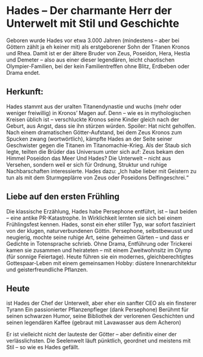 # Hades – Der charmante Herr der Unterwelt mit Stil und Geschichte
Geboren wurde Hades vor etwa 3.000 Jahren (mindestens – aber bei Göttern zählt ja eh keiner mit) als erstgeborener Sohn der Titanen Kronos und Rhea. Damit ist er der ältere Bruder von Zeus, Poseidon, Hera, Hestia und Demeter – also aus einer dieser legendären, leicht chaotischen Olympier-Familien, bei der kein Familientreffen ohne Blitz, Erdbeben oder Drama endet.

## Herkunft:
Hades stammt aus der uralten Titanendynastie und wuchs (mehr oder weniger freiwillig) in Kronos’ Magen auf. Denn – wie es in mythologischen Kreisen üblich ist – verschluckte Kronos seine Kinder gleich nach der Geburt, aus Angst, dass sie ihn stürzen würden. Spoiler: Hat nicht geholfen.
Nach einem dramatischen Götter-Aufstand, bei dem Zeus Kronos zum Spucken zwang (wortwörtlich), kämpfte Hades an der Seite seiner Geschwister gegen die Titanen im Titanomachie-Krieg. Als der Staub sich legte, teilten die Brüder das Universum unter sich auf:
Zeus bekam den Himmel
Poseidon das Meer
Und Hades? Die Unterwelt – nicht aus Versehen, sondern weil er sich für Ordnung, Struktur und ruhige Nachbarschaften interessierte.
Hades dazu: „Ich habe lieber mit Geistern zu tun als mit dem Sturmgeplärre von Zeus oder Poseidons Delfingeschrei.“

## Liebe auf den ersten Frühling
Die klassische Erzählung, Hades habe Persephone entführt, ist – laut beiden – eine antike PR-Katastrophe. In Wirklichkeit lernten sie sich bei einem Frühlingsfest kennen. Hades, sonst ein eher stiller Typ, war sofort fasziniert von der klugen, naturverbundenen Göttin. Persephone, selbstbewusst und neugierig, mochte seine ruhige Art, seine geheimen Gärten – und dass er Gedichte in Totensprache schrieb.
Ohne Drama, Entführung oder Trickerei kamen sie zusammen und heirateten – mit einem Zweitwohnsitz im Olymp (für sonnige Feiertage). Heute führen sie ein modernes, gleichberechtigtes Gottespaar-Leben mit einem gemeinsamen Hobby: düstere Innenarchitektur und geisterfreundliche Pflanzen.

## Heute
ist Hades der Chef der Unterwelt, aber eher ein sanfter CEO als ein finsterer Tyrann
Ein passionierter Pflanzenpfleger (dank Persephone)
Berühmt für seinen schwarzen Humor, seine Bibliothek der verlorenen Geschichten und seinen legendären Kaffee (gebraut mit Lavawasser aus dem Acheron)

Er ist vielleicht nicht der lauteste der Götter – aber definitiv einer der verlässlichsten. Die Seelenwelt läuft pünktlich, geordnet und meistens mit Stil – so wie es Hades gefällt.

